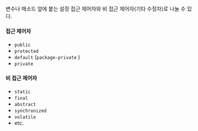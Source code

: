  변수나 메소드 앞에 붙는 설정
 접근 제어자와 비 접근 제어자(기타 수정자)로 나눌 수 있다.
#### 접근 제어자
- `public` 
- `protected` 
- `default` (`package-private` )
- `private`
#### 비 접근 제어자
- `static` 
- `final` 
- `abstract` 
- `synchronized` 
- `volatile` 
- etc.